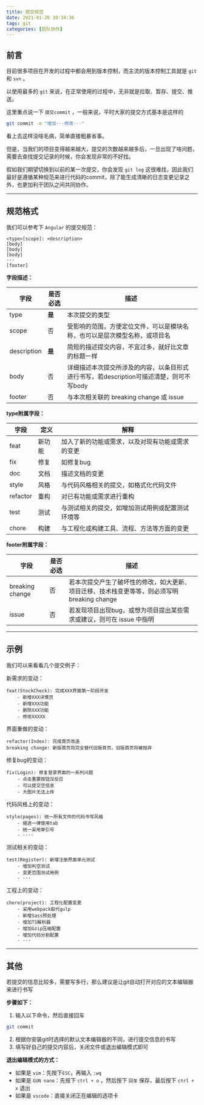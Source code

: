 ```yaml
---
title: 提交规范
date: 2021-01-26 10:34:36
tags: git
categories: [团队协作]
---
```




## 前言

目前很多项目在开发的过程中都会用到版本控制，而主流的版本控制工具就是 `git` 和 `svn` 。



以使用最多的 `git` 来说，在正常使用的过程中，无非就是拉取、暂存、提交、推送。



这里重点说一下 `提交commit` ，一般来说，平时大家的提交方式基本是这样的

<!-- more -->

```bash
git commit -m "增加···修改···"
```



看上去这样没啥毛病，简单直接粗暴省事。



但是，当我们的项目变得越来越大，提交的次数越来越多后，一旦出现了啥问题，需要去查找提交记录的时候，你会发现非常的不好找。



假如我们期望切换到以前的某一次提交，你会发现 `git log` 这很难找，因此我们最好是遵循某种规范来进行代码的commit，除了能生成清晰的日志变更记录之外，也更加利于团队之间共同协作。



---





## 规范格式

我们可以参考下 `Angular` 的提交规范：

```properties
<type>[scope]: <description>
[body]
[body]
[body]
···
[footer]
```



**字段描述：**

| 字段        | 是否必选 | 描述                                                         |
| ----------- | -------- | ------------------------------------------------------------ |
| type        | **是**   | 本次提交的类型                                               |
| scope       | 否       | 受影响的范围，方便定位文件，可以是模块名称，也可以是层次模型名称，或项目名 |
| description | **是**   | 简短的描述提交内容，不宜过多，就好比文章的标题一样           |
| body        | 否       | 详细描述本次提交所涉及的内容，以条目形式进行书写，若description可描述清楚，则可不写body |
| footer      | 否       | 与本次相关联的 breaking change 或 issue                      |





**type附属字段：**

| 字段     | 定义   | 解释                                             |
| -------- | ------ | ------------------------------------------------ |
| feat     | 新功能 | 加入了新的功能或需求，以及对现有功能或需求的变更 |
| fix      | 修复   | 如修复bug                                        |
| doc      | 文档   | 描述文档的变更                                   |
| style    | 风格   | 与代码风格相关的提交，如格式化代码文件           |
| refactor | 重构   | 对已有功能或需求进行重构                         |
| test     | 测试   | 与测试相关的提交，如增加测试用例或配置测试环境等 |
| chore    | 构建   | 与工程化或构建工具、流程、方法等方面的变更       |





**footer附属字段：**

| 字段            | 是否必选 | 描述                                                         |
| --------------- | -------- | ------------------------------------------------------------ |
| breaking change | 否       | 若本次提交产生了破坏性的修改，如大更新、项目迁移、技术栈变更等等，则必须写明 breaking change |
| issue           | 否       | 若发现项目出现bug，或想为项目提出某些需求或建议，则可在 issue 中指明 |





---



## 示例

我们可以来看看几个提交例子：

新需求的变动：

```properties
feat(StockCheck): 完成XXX界面第一阶段开发
    - 新增XXX详情页
    - 新增XXX功能
    - 删除XXX功能
    - 修改XXXXX
```





界面重做的变动：

```properties
refactor(Index): 完成首页改造
breaking change: 新版首页将完全替代旧版首页，旧版首页将被抛弃
```





修复bug的变动：

```properties
fix(Login): 修复登录界面的一系列问题
	- 点击重置按钮没反应
	- 可以提交空信息
	- 大图片无法上传
```





代码风格上的变动：

```properties
style(pages): 统一所有文件的代码书写风格
	- 缩进一律使用tab
	- 统一采用单引号
	- ····
```





测试相关的变动：

```properties
test(Register): 新增注册界面单元测试
	- 增加判空测试
	- 变更范围测试用例
	- ···
```





工程上的变动：

```properties
chore(project): 工程化配置变更
	- 采用webpack取代gulp
	- 新增Sass预处理
	- 增加TS解析器
	- 增加Gzip压缩配置
	- 增加代码分割配置
	- ···
```







---

## 其他

若提交的信息比较多，需要写多行，那么建议是让git自动打开对应的文本编辑器来进行书写



**步骤如下：**



1. 输入以下命令，然后直接回车

```bash
git commit
```



2. 根据你安装git时选择的默认文本编辑器的不同，进行提交信息的书写
3. 填写好自己的提交内容后，关闭文件或退出编辑模式即可



**退出编辑模式的方式：**

- 如果是 `vim`：先按下`ESC`，再输入 `:wq`
- 如果是 `GUN nano`：先按下 `ctrl + o` ，然后按下 `回车` 保存，最后按下 `ctrl + x` 退出
- 如果是 `vscode`：直接关闭正在编辑的选项卡